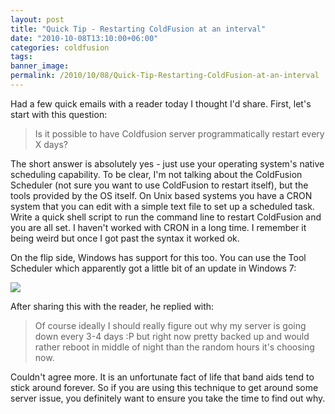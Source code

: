 ```yaml
---
layout: post
title: "Quick Tip - Restarting ColdFusion at an interval"
date: "2010-10-08T13:10:00+06:00"
categories: coldfusion 
tags: 
banner_image: 
permalink: /2010/10/08/Quick-Tip-Restarting-ColdFusion-at-an-interval
---
```


Had a few quick emails with a reader today I thought I'd share. First, let's start with this question:

<blockquote>
Is it possible to have Coldfusion server programmatically restart every X days?
</blockquote>
<!--more-->
The short answer is absolutely yes - just use your operating system's native scheduling capability. To be clear, I'm not talking about the ColdFusion Scheduler (not sure you want to use ColdFusion to restart itself), but the tools provided by the OS itself. On Unix based systems you have a CRON system that you can edit with a simple text file to set up a scheduled task. Write a quick shell script to run the command line to restart ColdFusion and you are all set. I haven't worked with CRON in a long time. I remember it being weird but once I got past the syntax it worked ok.

On the flip side, Windows has support for this too. You can use the Tool Scheduler which apparently got a little bit of an update in Windows 7:

<img src="https://static.raymondcamden.com/images/screen15.png" />

After sharing this with the reader, he replied with:

<blockquote>
Of course ideally I should really figure out why my server is going down every 3-4 days :P  
but right now pretty backed up and would rather reboot in middle of night than the random hours it's choosing now.
</blockquote>

Couldn't agree more. It is an unfortunate fact of life that band aids tend to stick around forever. So if you are using this technique to get around some server issue, you definitely want to ensure you take the time to find out why.